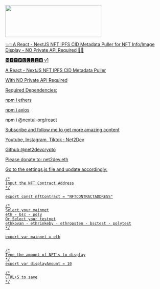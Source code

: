 <a href="http://youtube.a3b.io" target="_blank"><img src="https://github.com/net2devcrypto/n2d-nftpuller/blob/main/nftpuller.png" width="300" height="100"/>
    
💥💥A React - NextJS NFT IPFS CID Metadata Puller for NFT Info/Image Display - NO Private API Required 🥳🥳

🅽🅵🆃🅿🆄🅻🅻🅴🆁 v1

A React - NextJS NFT IPFS CID Metadata Puller

With NO Private API Required

Required Dependencies:

npm i ethers

npm i axios

npm i @nextui-org/react


Subscribe and follow me to get more amazing content

Youtube, Instagram, Tiktok : Net2Dev

Github @net2devcrypto

Please donate to: net2dev.eth

Go to the settings.js file and update accordingly:

    /*
    Input the NFT Contract Address
    */
    
    export const nftContract = "NFTCONTRACTADDRESS"

    /*
    Select your mainnet
    eth - bsc - poly
    Or Select your testnet
    ethkovan - ethrinkeby - ethropsten - bsctest - polytest
    */
    
    export var mainnet = eth


    /*
    Type the amount of NFT's to display
    */
    export var displayAmount = 10

    /*
    CTRL+S to save
    */
